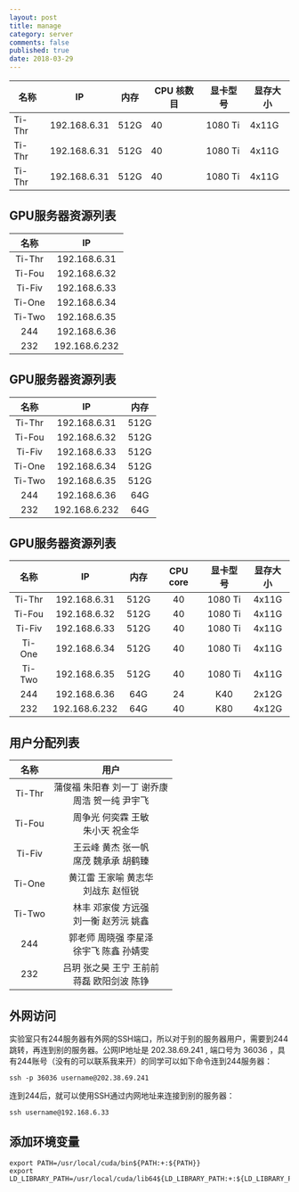 ```yaml
---
layout: post
title: manage
category: server
comments: false
published: true
date: 2018-03-29
---
```



<div class="table-wrapper">
  <table>
    <thead>
      <tr>
        <th>名称</th>
        <th>IP</th>
        <th>内存</th>
        <th>CPU 核数目</th>
        <th>显卡型号</th>
        <th>显存大小</th>
      </tr>
    </thead>
    <tbody>
      <tr>
        <td>Ti-Thr</td>
        <td>192.168.6.31</td>
        <td>512G</td>
        <td>40</td>
        <td>1080 Ti</td>
        <td>4x11G</td>
      </tr>
      <tr>
        <td>Ti-Thr</td>
        <td>192.168.6.31</td>
        <td>512G</td>
        <td>40</td>
        <td>1080 Ti</td>
        <td>4x11G</td>
      </tr>
      <tr>
        <td>Ti-Thr</td>
        <td>192.168.6.31</td>
        <td>512G</td>
        <td>40</td>
        <td>1080 Ti</td>
        <td>4x11G</td>
      </tr>
    </tbody>
  </table>
</div>

## GPU服务器资源列表
| 名称 | IP |
|:---:|:---:|
|Ti-Thr|192.168.6.31|
|Ti-Fou|192.168.6.32|
|Ti-Fiv|192.168.6.33|
|Ti-One|192.168.6.34|
|Ti-Two|192.168.6.35|
|244|192.168.6.36|
|232|192.168.6.232|

## GPU服务器资源列表
| 名称 | IP | 内存 |
|:---:|:---:|:---:|
|Ti-Thr|192.168.6.31|512G|
|Ti-Fou|192.168.6.32|512G|
|Ti-Fiv|192.168.6.33|512G|
|Ti-One|192.168.6.34|512G|
|Ti-Two|192.168.6.35|512G|
|244|192.168.6.36|64G|24|
|232|192.168.6.232|64G|40|

## GPU服务器资源列表
| 名称 | IP | 内存 |CPU core|显卡型号|显存大小|
|:---:|:---:|:---:|:-------:|:-------:|:-------:|
|Ti-Thr|192.168.6.31|512G|40|1080 Ti|4x11G|
|Ti-Fou|192.168.6.32|512G|40|1080 Ti|4x11G|
|Ti-Fiv|192.168.6.33|512G|40|1080 Ti|4x11G|
|Ti-One|192.168.6.34|512G|40|1080 Ti|4x11G|
|Ti-Two|192.168.6.35|512G|40|1080 Ti|4x11G|
|244|192.168.6.36|64G|24|K40|2x12G|
|232|192.168.6.232|64G|40|K80|4x12G|


## 用户分配列表
| 名称 | 用户 |
|:---:|:---:|
|Ti-Thr|蒲俊福 朱阳春 刘一丁 谢乔康 <br>周浩 贺一纯 尹宇飞|
|Ti-Fou|周争光 何奕霖 王敏 <br>朱小天 祝金华|
|Ti-Fiv|王云峰 黄杰 张一帆 <br>席茂 魏承承 胡鹤臻|
|Ti-One|黄江雷 王家喻 黄志华 <br>刘战东 赵恒锐|
|Ti-Two|林丰 邓家俊 方远强 <br>刘一衡 赵芳沅 姚鑫|
|244|郭老师 周晓强 李星泽 <br>徐宇飞 陈鑫 孙婧雯|
|232|吕玥 张之昊 王宁 王前前 <br>蒋磊 欧阳剑波 陈铮|


## 外网访问
实验室只有244服务器有外网的SSH端口，所以对于别的服务器用户，需要到244跳转，再连到别的服务器。公网IP地址是 202.38.69.241 , 端口号为 36036 ，具有244账号（没有的可以联系我来开）的同学可以如下命令连到244服务器：
```
ssh -p 36036 username@202.38.69.241
```
连到244后，就可以使用SSH通过内网地址来连接到别的服务器：
```
ssh username@192.168.6.33
```


## 添加环境变量
```
export PATH=/usr/local/cuda/bin${PATH:+:${PATH}}
export LD_LIBRARY_PATH=/usr/local/cuda/lib64${LD_LIBRARY_PATH:+:${LD_LIBRARY_PATH}}
```

